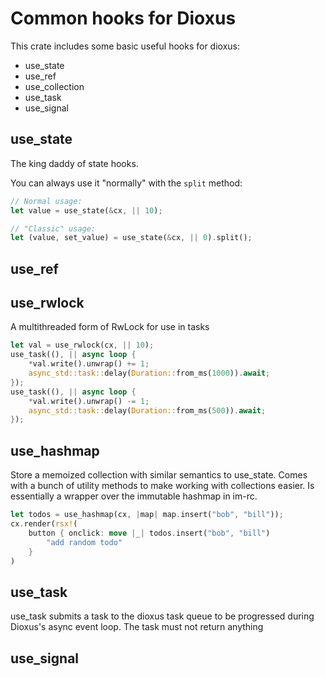 # Common hooks for Dioxus

This crate includes some basic useful hooks for dioxus:

- use_state
- use_ref
- use_collection
- use_task
- use_signal

## use_state

The king daddy of state hooks.

You can always use it "normally" with the `split` method:

```rust
// Normal usage:
let value = use_state(&cx, || 10);

// "Classic" usage:
let (value, set_value) = use_state(&cx, || 0).split();
```

## use_ref


## use_rwlock
A multithreaded form of RwLock for use in tasks
```rust
let val = use_rwlock(cx, || 10);
use_task((), || async loop {
    *val.write().unwrap() += 1;
    async_std::task::delay(Duration::from_ms(1000)).await;
});
use_task((), || async loop {
    *val.write().unwrap() -= 1;
    async_std::task::delay(Duration::from_ms(500)).await;
});
```

## use_hashmap
Store a memoized collection with similar semantics to use_state. Comes with a bunch of utility methods to make working with collections easier. Is essentially a wrapper over the immutable hashmap in im-rc.

```rust
let todos = use_hashmap(cx, |map| map.insert("bob", "bill"));
cx.render(rsx!(
    button { onclick: move |_| todos.insert("bob", "bill")
        "add random todo"
    }
)

```

## use_task

use_task submits a task to the dioxus task queue to be progressed during Dioxus's async event loop. The task must not return anything


## use_signal

